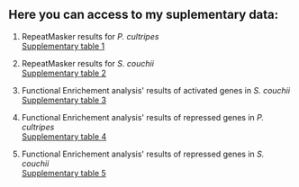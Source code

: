 ## Here you can access to my suplementary data:

1. RepeatMasker results for *P. cultripes*\
[Supplementary table 1](Supplementary_table_1.fa.tbl)

2. RepeatMasker results for *S. couchii*\
[Supplementary table 2](Supplementary_table_2.fna.tbl)

3. Functional Enrichement analysis' results of activated genes in *S. couchii*\
[Supplementary table 3](functional_enrichment_scaph_activated.csv)

4. Functional Enrichement analysis' results of repressed genes in *P. cultripes*\
[Supplementary table 4](functional_enrichment_pelob_repressed.csv)

5. Functional Enrichement analysis' results of repressed genes in *S. couchii*\
[Supplementary table 5](functional_enrichment_scaph_repressed.csv)
